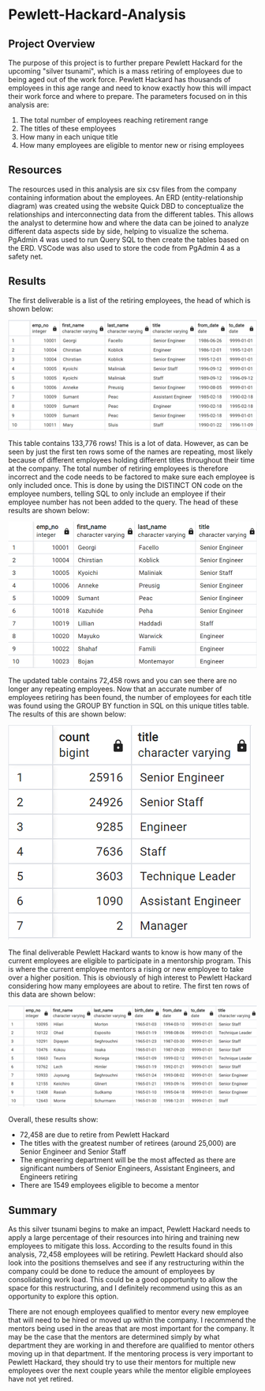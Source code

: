 # Pewlett-Hackard-Analysis

## Project Overview
The purpose of this project is to further prepare Pewlett Hackard for the upcoming "silver tsunami", which is a mass retiring of employees due to being aged out of the work force. Pewlett Hackard has thousands of employees in this age range and need to know exactly how this will impact their work force and where to prepare. The parameters focused on in this analysis are:

1. The total number of employees reaching retirement range
2. The titles of these employees
3. How many in each unique title
4. How many employees are eligible to mentor new or rising employees


## Resources

The resources used in this analysis are six csv files from the company containing information about the employees. An ERD (entity-relationship diagram) was created using the website Quick DBD to conceptualize the relationships and interconnecting data from the different tables. This allows the analyst to determine how and where the data can be joined to analyze different data aspects side by side, helping to visualize the schema. PgAdmin 4 was used to run Query SQL to then create the tables based on the ERD. VSCode was also used to store the code from PgAdmin 4 as a safety net.

## Results

The first deliverable is a list of the retiring employees, the head of which is shown below:

 ![retirement_titles.png](/Resources/retirement_titles.png)

This table contains 133,776 rows! This is a lot of data. However, as can be seen by just the first ten rows some of the names are repeating, most likely because of different employees holding different titles throughout their time at the company. The total number of retiring employees is therefore incorrect and the code needs to be factored to make sure each employee is only included once. This is done by using the DISTINCT ON code on the employee numbers, telling SQL to only include an employee if their employee number has not been added to the query. The head of these results are shown below:

 ![unique_titles.png](/Resources/unique_titles.png)

The updated table contains 72,458 rows and you can see there are no longer any repeating employees. Now that an accurate number of employees retiring has been found, the number of employees for each title was found using the GROUP BY function in SQL on this unique titles table. The results of this are shown below:

![retiring_titles.png](/Resources/retiring_titles.png)

The final deliverable Pewlett Hackard wants to know is how many of the current employees are eligible to participate in a mentorship program. This is where the current employee mentors a rising or new employee to take over a higher position. This is obviously of high interest to Pewlett Hackard considering how many employees are about to retire. The first ten rows of this data are shown below:

![mentorship_eligibility.png](/Resources/mentorship_eligibility.png)

Overall, these results show:
* 72,458 are due to retire from Pewlett Hackard
* The titles with the greatest number of retirees (around 25,000) are Senior Engineer and Senior Staff
* The engineering department will be the most affected as there are significant numbers of Senior Engineers, Assistant Engineers, and Engineers retiring
* There are 1549 employees eligible to become a mentor

## Summary

As this silver tsunami begins to make an impact, Pewlett Hackard needs to apply a large percentage of their resources into hiring and training new employees to mitigate this loss. According to the results found in this analysis, 72,458 employees will be retiring. Pewlett Hackard should also look into the positions themselves and see if any restructuring within the company could be done to reduce the amount of employees by consolidating work load. This could be a good opportunity to allow the space for this restructuring, and I definitely recommend using this as an opportunity to explore this option. 

There are not enough employees qualified to mentor every new employee that will need to be hired or moved up within the company. I recommend the mentors being used in the areas that are most important for the company. It may be the case that the mentors are determined simply by what department they are working in and therefore are qualified to mentor others moving up in that department. If the mentoring process is very important to Pewlett Hackard, they should try to use their mentors for multiple new employees over the next couple years while the mentor eligible employees have not yet retired.

